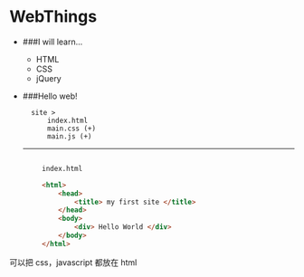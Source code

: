 WebThings
=========

* ###I will learn...

	* HTML
	* CSS
	* jQuery


* ###Hello web!

		site >
			index.html
			main.css (+)
			main.js (+)
	
	---

```html

		index.html

		<html>
			<head>
				<title> my first site </title>
			</head>
			<body>
				<div> Hello World </div>
			</body>
		</html>		

```	

可以把 css，javascript 都放在 html
